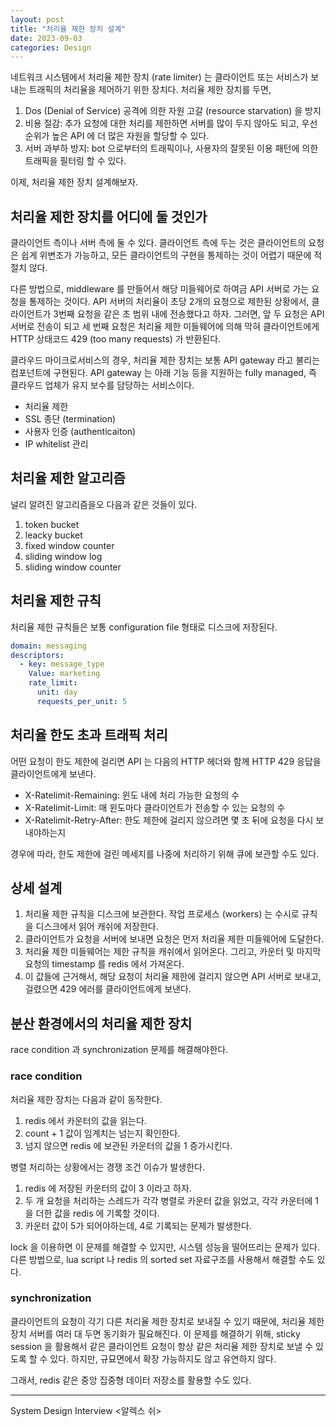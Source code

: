 ```yaml
---
layout: post
title: "처리율 제한 장치 설계" 
date: 2023-09-03
categories: Design
---
```


네트워크 시스템에서 처리율 제한 장치 (rate limiter) 는 클라이언트 또는 서비스가 보내는 트래픽의 처리율을 제어하기 위한 장치다.
처리율 제한 장치를 두면,

1. Dos (Denial of Service) 공격에 의한 자원 고갈 (resource starvation) 을 방지
2. 비용 절감: 추가 요청에 대한 처리를 제한하면 서버를 많이 두지 않아도 되고, 우선 순위가 높은 API 에 더 많은 자원을 할당할 수 있다.
3. 서버 과부하 방지: bot 으로부터의 트래픽이나, 사용자의 잘못된 이용 패턴에 의한 트래픽을 필터링 할 수 있다.

이제, 처리율 제한 장치 설계해보자.

## 처리율 제한 장치를 어디에 둘 것인가

클라이언트 측이나 서버 측에 둘 수 있다.
클라이언트 측에 두는 것은 클라이언트의 요청은 쉽게 위변조가 가능하고, 모든 클라이언트의 구현을 통제하는 것이 어렵기 때문에 적절치 않다.

다른 방법으로, middleware 를 만들어서 해당 미들웨어로 하여금 API 서버로 가는 요청을 통제하는 것이다.
API 서버의 처리율이 초당 2개의 요청으로 제한된 상황에서, 클라이언트가 3번째 요청을 같은 초 범위 내에 전송했다고 하자.
그러면, 앞 두 요청은 API 서버로 전송이 되고 세 번째 요청은 처리율 제한 미들웨어에 의해 막혀 클라이언트에게 HTTP 상태코드 429 (too many requests) 가 반환된다.

클라우드 마이크로서비스의 경우, 처리율 제한 장치는 보통 API gateway 라고 불리는 컴포넌트에 구현된다.
API gateway 는 아래 기능 등을 지원하는 fully managed, 즉 클라우드 업체가 유지 보수를 담당하는 서비스이다.

- 처리율 제한
- SSL 종단 (termination)
- 사용자 인증 (authenticaiton)
- IP whitelist 관리

## 처리율 제한 알고리즘

널리 알려진 알고리즘을오 다음과 같은 것들이 있다.

1. token bucket
2. leacky bucket
3. fixed window counter
4. sliding window log
5. sliding window counter

## 처리율 제한 규칙

처리율 제한 규칙들은 보통 configuration file 형태로 디스크에 저장된다.

```yaml
domain: messaging
descriptors:
  - key: message_type
    Value: marketing
    rate_limit:
      unit: day
      requests_per_unit: 5
```

## 처리율 한도 초과 트래픽 처리

어떤 요청이 한도 제한에 걸리면 API 는 다음의 HTTP 헤더와 함께 HTTP 429 응답을 클라이언트에게 보낸다.

- X-Ratelimit-Remaining: 윈도 내에 처리 가능한 요청의 수
- X-Ratelimit-Limit: 매 윈도마다 클라이언트가 전송할 수 있는 요청의 수
- X-Ratelimit-Retry-After: 한도 제한에 걸리지 않으려면 몇 초 뒤에 요청을 다시 보내야하는지

경우에 따라, 한도 제한에 걸린 메세지를 나중에 처리하기 위해 큐에 보관할 수도 있다.

## 상세 설계

1. 처리율 제한 규칙을 디스크에 보관한다. 작업 프로세스 (workers) 는 수시로 규칙을 디스크에서 읽어 캐쉬에 저장한다.
2. 클라이언트가 요청을 서버에 보내면 요청은 먼저 처리율 제한 미들웨어에 도달한다.
3. 처리율 제한 미들웨어는 제한 규칙을 캐쉬에서 읽어온다. 그리고, 카운터 및 마지막 요청의 timestamp 를 redis 에서 가져온다.
4. 이 값들에 근거해서, 해당 요청이 처리율 제한에 걸리지 않으면 API 서버로 보내고, 걸렸으면 429 에러를 클라이언트에게 보낸다.

## 분산 환경에서의 처리율 제한 장치

race condition 과 synchronization 문제를 해결해야한다.

### race condition

처리율 제한 장치는 다음과 같이 동작한다.

1. redis 에서 카운터의 값을 읽는다.
2. count + 1 값이 임계치는 넘는지 확인한다.
3. 넘지 않으면 redis 에 보관된 카운터의 값을 1 증가시킨다.

병렬 처리하는 상황에서는 경쟁 조건 이슈가 발생한다.

1. redis 에 저장된 카운터의 값이 3 이라고 하자.
2. 두 개 요청을 처리하는 스레드가 각각 병렬로 카운터 값을 읽었고, 각각 카운터에 1을 더한 값을 redis 에 기록할 것이다.
3. 카운터 값이 5가 되어야하는데, 4로 기록되는 문제가 발생한다.

lock 을 이용하면 이 문제를 해결할 수 있지만, 시스템 성능을 떨어뜨리는 문제가 있다.
다른 방법으로, lua script 나 redis 의 sorted set 자료구조를 사용해서 해결할 수도 있다.

### synchronization

클라이언트의 요청이 각기 다른 처리율 제한 장치로 보내질 수 있기 때문에, 처리율 제한 장치 서버를 여러 대 두면 동기화가 필요해진다.
이 문제를 해결하기 위해, sticky session 을 활용해서 같은 클라이언트 요청이 항상 같은 처리율 제한 장치로 보낼 수 있도록 할 수 있다. 
하지만, 규묘면에서 확장 가능하지도 않고 유연하지 않다. 

그래서, redis 같은 중앙 집중형 데이터 저장소를 활용할 수도 있다. 

---

System Design Interview <알렉스 쉬>
